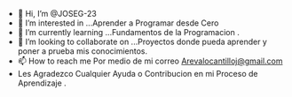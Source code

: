 - 👋 Hi, I’m @JOSEG-23
- 👀 I’m interested in ...Aprender a Programar desde  Cero
- 🌱 I’m currently learning ...Fundamentos de la Programacion .
- 💞️ I’m looking to collaborate on ...Proyectos donde pueda aprender y poner a prueba mis conocimientos.
- 📫 How to reach me Por medio de mi correo Arevalocantilloj@gmail.com
- Les Agradezco Cualquier Ayuda o Contribucion en mi Proceso de Aprendizaje .

<!---
JOSEG-23/JOSEG-23 is a ✨ special ✨ repository because its `README.md` (this file) appears on your GitHub profile.
You can click the Preview link to take a look at your changes.
--->

